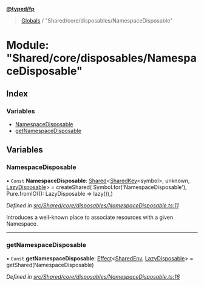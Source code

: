 **[@typed/fp](../README.md)**

> [Globals](../globals.md) / "Shared/core/disposables/NamespaceDisposable"

# Module: "Shared/core/disposables/NamespaceDisposable"

## Index

### Variables

* [NamespaceDisposable](_shared_core_disposables_namespacedisposable_.md#namespacedisposable)
* [getNamespaceDisposable](_shared_core_disposables_namespacedisposable_.md#getnamespacedisposable)

## Variables

### NamespaceDisposable

• `Const` **NamespaceDisposable**: [Shared](_shared_core_model_shared_.shared.md)\<[SharedKey](_shared_core_model_sharedkey_.sharedkey.md)\<symbol>, unknown, [LazyDisposable](../interfaces/_disposable_exports_.lazydisposable.md)> = createShared( Symbol.for('NamespaceDisposable'), Pure.fromIO((): LazyDisposable => lazy()),)

*Defined in [src/Shared/core/disposables/NamespaceDisposable.ts:11](https://github.com/TylorS/typed-fp/blob/41076ce/src/Shared/core/disposables/NamespaceDisposable.ts#L11)*

Introduces a well-known place to associate resources with a given
Namespace.

___

### getNamespaceDisposable

• `Const` **getNamespaceDisposable**: [Effect](_effect_effect_.effect.md)\<[SharedEnv](../interfaces/_shared_core_services_sharedenv_.sharedenv.md), [LazyDisposable](../interfaces/_disposable_exports_.lazydisposable.md)> = getShared(NamespaceDisposable)

*Defined in [src/Shared/core/disposables/NamespaceDisposable.ts:16](https://github.com/TylorS/typed-fp/blob/41076ce/src/Shared/core/disposables/NamespaceDisposable.ts#L16)*
